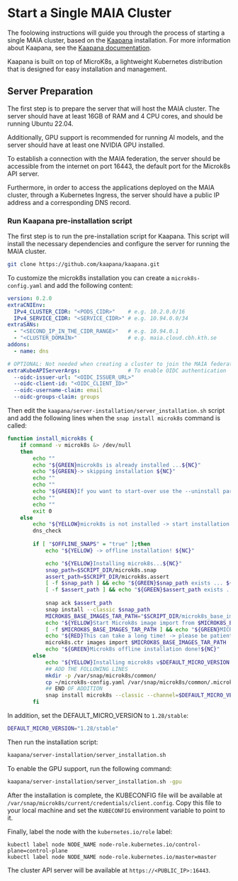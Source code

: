 # Start a Single MAIA Cluster
The foolowing instructions will guide you through the process of starting a single MAIA cluster, based on the [Kaapana](https://www.kaapana.ai/) installation.
For more information about Kaapana, see the [Kaapana documentation](https://kaapana.readthedocs.io/en/latest/index.html).

Kaapana is built on top of MicroK8s, a lightweight Kubernetes distribution that is designed for easy installation and management.

## Server Preparation
The first step is to prepare the server that will host the MAIA cluster. The server should have at least 16GB of RAM and 4 CPU cores, and should be running Ubuntu 22.04.

Additionally, GPU support is recommended for running AI models, and the server should have at least one NVIDIA GPU installed.

To establish a connection with the MAIA federation, the server should be accessible from the internet on port 16443, the default port for the Microk8s API server.

Furthermore, in order to access the applications deployed on the MAIA cluster, through a Kubernetes Ingress, the server should have a public IP address and a corresponding DNS record.

### Run Kaapana pre-installation script
The first step is to run the pre-installation script for Kaapana. This script will install the necessary dependencies and configure the server for running the MAIA cluster.

```bash
git clone https://github.com/kaapana/kaapana.git
```
To customize the microk8s installation you can create a `microk8s-config.yaml` and add the following content:

```yaml
version: 0.2.0
extraCNIEnv:
  IPv4_CLUSTER_CIDR: "<PODS_CIDR>"    # e.g. 10.2.0.0/16
  IPv4_SERVICE_CIDR: "<SERVICE_CIDR>" # e.g. 10.94.0.0/34
extraSANs:
  - "<SECOND_IP_IN_THE_CIDR_RANGE>"   # e.g. 10.94.0.1
  - "<CLUSTER_DOMAIN>"                # e.g. maia.cloud.cbh.kth.se
addons:
  - name: dns

# OPTIONAL: Not needed when creating a cluster to join the MAIA federation, since OIDC authentication will be handled by the federation.
extraKubeAPIServerArgs:               # To enable OIDC authentication
  --oidc-issuer-url: "<OIDC_ISSUER_URL>" 
  --oidc-client-id: "<OIDC_CLIENT_ID>"
  --oidc-username-claim: email
  --oidc-groups-claim: groups
```
Then edit the `kaapana/server-installation/server_installation.sh` script and add the following lines when the `snap install microk8s` command is called:

```bash
function install_microk8s {
    if command -v microk8s &> /dev/null
    then
        echo ""
        echo "${GREEN}microk8s is already installed ...${NC}"
        echo "${GREEN}-> skipping installation ${NC}"
        echo ""
        echo ""
        echo "${GREEN}If you want to start-over use the --uninstall parameter first! ${NC}"
        echo ""
        echo ""
        exit 0
    else
        echo "${YELLOW}microk8s is not installed -> start installation ${NC}"
        dns_check
        
        if [ "$OFFLINE_SNAPS" = "true" ];then
            echo "${YELLOW} -> offline installation! ${NC}"

            echo "${YELLOW}Installing microk8s...${NC}"
            snap_path=$SCRIPT_DIR/microk8s.snap
            assert_path=$SCRIPT_DIR/microk8s.assert
            [ -f $snap_path ] && echo "${GREEN}$snap_path exists ... ${NC}" || (echo "${RED}$snap_path does not exist -> exit ${NC}" && exit 1)
            [ -f $assert_path ] && echo "${GREEN}$assert_path exists ... ${NC}" || (echo "${RED}$assert_path does not exist -> exit ${NC}" && exit 1)
            
            snap ack $assert_path
            snap install --classic $snap_path
            MICROK8S_BASE_IMAGES_TAR_PATH="$SCRIPT_DIR/microk8s_base_images.tar"
            echo "${YELLOW}Start Microk8s image import from $MICROK8S_BASE_IMAGES_TAR_PATH ... ${NC}"
            [ -f $MICROK8S_BASE_IMAGES_TAR_PATH ] && echo "${GREEN}MICROK8S_BASE_IMAGES_TAR exists ... ${NC}" || (echo "${RED}Images tar does not exist -> exit ${NC}" && exit 1)
            echo "${RED}This can take a long time! -> please be patient and wait. ${NC}"
            microk8s.ctr images import $MICROK8S_BASE_IMAGES_TAR_PATH
            echo "${GREEN}Microk8s offline installation done!${NC}"
        else
            echo "${YELLOW}Installing microk8s v$DEFAULT_MICRO_VERSION ...${NC}"
            ## ADD THE FOLLOWING LINES
            mkdir -p /var/snap/microk8s/common/
            cp ~/microk8s-config.yaml /var/snap/microk8s/common/.microk8s.yaml
            ## END OF ADDITION
            snap install microk8s --classic --channel=$DEFAULT_MICRO_VERSION
        fi
```
In addition, set the DEFAULT_MICRO_VERSION to `1.28/stable`:
```bash
DEFAULT_MICRO_VERSION="1.28/stable"
```
Then run the installation script:
```bash
kaapana/server-installation/server_installation.sh
```
To enable the GPU support, run the following command:
```bash
kaapana/server-installation/server_installation.sh -gpu
```

After the installation is complete, the KUBECONFIG file will be available at `/var/snap/microk8s/current/credentials/client.config`. Copy this file to your local machine and set the `KUBECONFIG` environment variable to point to it.

Finally, label the node with the `kubernetes.io/role` label:
```shell
kubectl label node NODE_NAME node-role.kubernetes.io/control-plane=control-plane
kubectl label node NODE_NAME node-role.kubernetes.io/master=master
```
The cluster API server will be available at `https://<PUBLIC_IP>:16443`.

